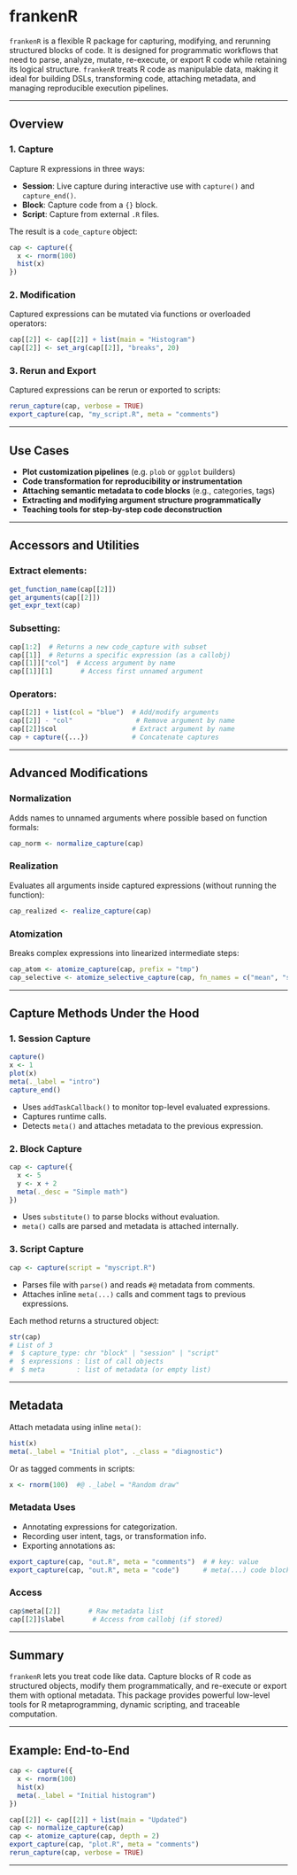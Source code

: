 # frankenR

`frankenR` is a flexible R package for capturing, modifying, and rerunning structured blocks of code. It is designed for programmatic workflows that need to parse, analyze, mutate, re-execute, or export R code while retaining its logical structure. `frankenR` treats R code as manipulable data, making it ideal for building DSLs, transforming code, attaching metadata, and managing reproducible execution pipelines.

---

## Overview

### 1. **Capture**
Capture R expressions in three ways:
- **Session**: Live capture during interactive use with `capture()` and `capture_end()`.
- **Block**: Capture code from a `{}` block.
- **Script**: Capture from external `.R` files.

The result is a `code_capture` object:
```r
cap <- capture({
  x <- rnorm(100)
  hist(x)
})
```

### 2. **Modification**
Captured expressions can be mutated via functions or overloaded operators:
```r
cap[[2]] <- cap[[2]] + list(main = "Histogram")
cap[[2]] <- set_arg(cap[[2]], "breaks", 20)
```

### 3. **Rerun and Export**
Captured expressions can be rerun or exported to scripts:
```r
rerun_capture(cap, verbose = TRUE)
export_capture(cap, "my_script.R", meta = "comments")
```

---

## Use Cases

- **Plot customization pipelines** (e.g. `plob` or `ggplot` builders)
- **Code transformation for reproducibility or instrumentation**
- **Attaching semantic metadata to code blocks** (e.g., categories, tags)
- **Extracting and modifying argument structure programmatically**
- **Teaching tools for step-by-step code deconstruction**

---

## Accessors and Utilities

### Extract elements:
```r
get_function_name(cap[[2]])
get_arguments(cap[[2]])
get_expr_text(cap)
```

### Subsetting:
```r
cap[1:2]  # Returns a new code_capture with subset
cap[[1]]  # Returns a specific expression (as a callobj)
cap[[1]]["col"]  # Access argument by name
cap[[1]][1]       # Access first unnamed argument
```

### Operators:
```r
cap[[2]] + list(col = "blue")  # Add/modify arguments
cap[[2]] - "col"                # Remove argument by name
cap[[2]]$col                   # Extract argument by name
cap + capture({...})           # Concatenate captures
```

---

## Advanced Modifications

### Normalization
Adds names to unnamed arguments where possible based on function formals:
```r
cap_norm <- normalize_capture(cap)
```

### Realization
Evaluates all arguments inside captured expressions (without running the function):
```r
cap_realized <- realize_capture(cap)
```

### Atomization
Breaks complex expressions into linearized intermediate steps:
```r
cap_atom <- atomize_capture(cap, prefix = "tmp")
cap_selective <- atomize_selective_capture(cap, fn_names = c("mean", "sum"))
```

---

## Capture Methods Under the Hood

### 1. **Session Capture**
```r
capture()
x <- 1
plot(x)
meta(._label = "intro")
capture_end()
```
- Uses `addTaskCallback()` to monitor top-level evaluated expressions.
- Captures runtime calls.
- Detects `meta()` and attaches metadata to the previous expression.

### 2. **Block Capture**
```r
cap <- capture({
  x <- 5
  y <- x + 2
  meta(._desc = "Simple math")
})
```
- Uses `substitute()` to parse blocks without evaluation.
- `meta()` calls are parsed and metadata is attached internally.

### 3. **Script Capture**
```r
cap <- capture(script = "myscript.R")
```
- Parses file with `parse()` and reads `#@` metadata from comments.
- Attaches inline `meta(...)` calls and comment tags to previous expressions.

Each method returns a structured object:
```r
str(cap)
# List of 3
#  $ capture_type: chr "block" | "session" | "script"
#  $ expressions : list of call objects
#  $ meta        : list of metadata (or empty list)
```

---

## Metadata

Attach metadata using inline `meta()`:
```r
hist(x)
meta(._label = "Initial plot", ._class = "diagnostic")
```
Or as tagged comments in scripts:
```r
x <- rnorm(100)  #@ ._label = "Random draw"
```

### Metadata Uses
- Annotating expressions for categorization.
- Recording user intent, tags, or transformation info.
- Exporting annotations as:
```r
export_capture(cap, "out.R", meta = "comments")  # # key: value
export_capture(cap, "out.R", meta = "code")      # meta(...) code blocks
```

### Access
```r
cap$meta[[2]]       # Raw metadata list
cap[[2]]$label       # Access from callobj (if stored)
```

---

## Summary
`frankenR` lets you treat code like data. Capture blocks of R code as structured objects, modify them programmatically, and re-execute or export them with optional metadata. This package provides powerful low-level tools for R metaprogramming, dynamic scripting, and traceable computation.

---

## Example: End-to-End
```r
cap <- capture({
  x <- rnorm(100)
  hist(x)
  meta(._label = "Initial histogram")
})

cap[[2]] <- cap[[2]] + list(main = "Updated")
cap <- normalize_capture(cap)
cap <- atomize_capture(cap, depth = 2)
export_capture(cap, "plot.R", meta = "comments")
rerun_capture(cap, verbose = TRUE)
```

---
